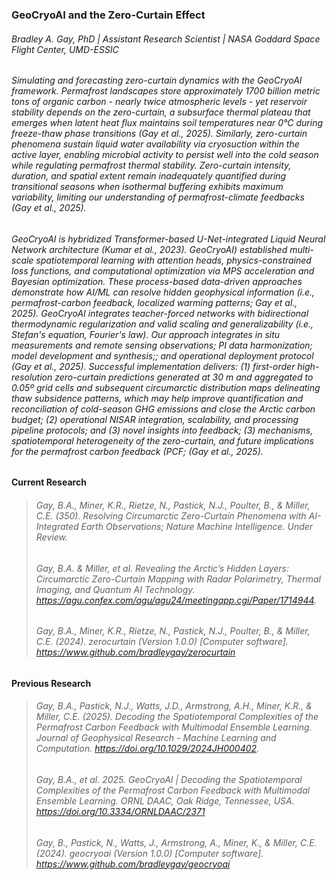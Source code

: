 ### GeoCryoAI and the Zero-Curtain Effect
###### Bradley A. Gay, PhD | Assistant Research Scientist | NASA Goddard Space Flight Center, UMD-ESSIC
###### Simulating and forecasting zero-curtain dynamics with the GeoCryoAI framework. Permafrost landscapes store approximately 1700 billion metric tons of organic carbon - nearly twice atmospheric levels - yet reservoir stability depends on the zero-curtain, a subsurface thermal plateau that emerges when latent heat flux maintains soil temperatures near 0°C during freeze-thaw phase transitions (Gay et al., 2025). Similarly, zero-curtain phenomena sustain liquid water availability via cryosuction within the active layer, enabling microbial activity to persist well into the cold season while regulating permafrost thermal stability. Zero-curtain intensity, duration, and spatial extent remain inadequately quantified during transitional seasons when isothermal buffering exhibits maximum variability, limiting our understanding of permafrost-climate feedbacks (Gay et al., 2025).
###### GeoCryoAI is hybridized Transformer-based U-Net-integrated Liquid Neural Network architecture (Kumar et al., 2023). GeoCryoAI) established multi-scale spatiotemporal learning with attention heads, physics-constrained loss functions, and computational optimization via MPS acceleration and Bayesian optimization. These process-based data-driven approaches demonstrate how AI/ML can resolve hidden geophysical information (i.e., permafrost-carbon feedback, localized warming patterns; Gay et al., 2025). GeoCryoAI integrates teacher-forced networks with bidirectional thermodynamic regularization and valid scaling and generalizability (i.e., Stefan's equation, Fourier's law). Our approach integrates in situ measurements and remote sensing observations; PI data harmonization; model development and synthesis;; and operational deployment protocol (Gay et al., 2025). Successful implementation delivers: (1) first-order high-resolution zero-curtain predictions generated at 30 m and aggregated to 0.05º grid cells and subsequent circumarctic distribution maps delineating thaw subsidence patterns, which may help improve quantification and reconciliation of cold-season GHG emissions and close the Arctic carbon budget; (2) operational NISAR integration, scalability, and processing pipeline protocols; and (3) novel insights into feedback; (3) mechanisms, spatiotemporal heterogeneity of the zero-curtain, and future implications for the permafrost carbon feedback (PCF; (Gay et al., 2025).
**Current Research**
> ###### <p>Gay, B.A., Miner, K.R., Rietze, N., Pastick, N.J., Poulter, B., & Miller, C.E. (350). Resolving Circumarctic Zero-Curtain Phenomena with AI-Integrated Earth Observations; Nature Machine Intelligence. _Under Review_.
> ###### <p>Gay, B.A. & Miller, et al. Revealing the Arctic’s Hidden Layers: Circumarctic Zero-Curtain Mapping with Radar Polarimetry, Thermal Imaging, and Quantum AI Technology. https://agu.confex.com/agu/agu24/meetingapp.cgi/Paper/1714944.
> ###### <p>Gay, B.A., Miner, K.R., Rietze, N., Pastick, N.J., Poulter, B., & Miller, C.E. (2024). zerocurtain (Version 1.0.0) [Computer software]. https://www.github.com/bradleygay/zerocurtain
**Previous Research**
> ###### <p>Gay, B.A., Pastick, N.J., Watts, J.D., Armstrong, A.H., Miner, K.R., & Miller, C.E. (2025). Decoding the Spatiotemporal Complexities of the Permafrost Carbon Feedback with Multimodal Ensemble Learning. Journal of Geophysical Research - Machine Learning and Computation. https://doi.org/10.1029/2024JH000402.
> ###### <p>Gay, B.A., et al. 2025. GeoCryoAI | Decoding the Spatiotemporal Complexities of the Permafrost Carbon Feedback with Multimodal Ensemble Learning. ORNL DAAC, Oak Ridge, Tennessee, USA. https://doi.org/10.3334/ORNLDAAC/2371
> ###### <p>Gay, B., Pastick, N., Watts, J., Armstrong, A., Miner, K., & Miller, C.E. (2024). geocryoai (Version 1.0.0) [Computer software]. https://www.github.com/bradleygay/geocryoai
